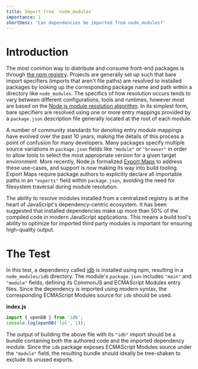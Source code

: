 ```yaml
---
title: Import from `node_modules`
importance: 1
shortDesc: 'Can dependencies be imported from node_modules?'
---
```


# Introduction

The most common way to distribute and consume front-end packages is through [the npm registry](https://www.npmjs.com). Projects are generally set up such that bare import specifiers (imports that aren't file paths) are resolved to installed packages by looking up the corresponding package name and path within a directory like `node_modules`. The specifics of how resolution occurs tends to vary between different configurations, tools and runtimes, however most are based on the [Node.js module resolution algorithm](https://nodejs.org/api/modules.html#modules_all_together). In its simplest form, bare specifiers are resolved using one or more entry mappings provided by a `package.json` description file generally located at the root of each module.

A number of community standards for denoting entry module mappings have evolved over the past 10 years, making the details of this process a point of confusion for many developers. Many packages specify multiple source variations in `package.json` fields like `"module"` or `"browser"` in order to allow tools to select the most appropriate version for a given target environment. More recently, Node.js formalized [Export Maps](https://nodejs.org/api/esm.html#esm_conditional_exports) to address these use-cases, and support is now making its way into build tooling. Export Maps require package authors to explicitly declare all importable paths in an `"exports"` field within `package.json`, avoiding the need for filesystem traversal during module resolution.

The ability to resolve modules installed from a centralized registry is at the heart of JavaScript's dependency-centric ecosystem. It has been suggested that installed dependencies make up more than 50% of the compiled code in modern JavaScript applications. This means a build tool's ability to optimize for imported third party modules is important for ensuring high-quality output.

# The Test

In this test, a dependency called [idb](https://www.npmjs.com/package/idb) is installed using npm, resulting in a `node_modules/idb` directory. The module's `package.json` includes `"main"` and `"module"` fields, defining its CommonJS and ECMAScript Modules entry files. Since the dependency is imported using modern syntax, the corresponding ECMAScript Modules source for `idb` should be used.

**index.js**

```js
import { openDB } from 'idb';
console.log(openDB('lol', 1));
```

The output of building the above file with its `"idb"` import should be a bundle containing both the authored code and the imported dependency module. Since the `idb` package exposes ECMAScript Modules source under the `"module"` field, the resulting bundle should ideally be tree-shaken to exclude its unused exports.
